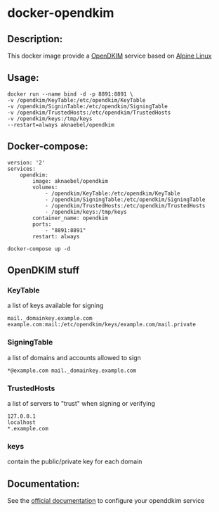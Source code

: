 # docker-opendkim

## Description:

This docker image provide a [OpenDKIM](http://www.opendkim.org/) service based on [Alpine Linux](https://hub.docker.com/_/alpine/)

## Usage:
```
docker run --name bind -d -p 8891:8891 \
-v /opendkim/KeyTable:/etc/opendkim/KeyTable
-v /opendkim/SigninTable:/etc/opendkim/SigningTable
-v /opendkim/TrustedHosts:/etc/opendkim/TrustedHosts
-v /opendkim/keys:/tmp/keys
--restart=always aknaebel/opendkim
```

## Docker-compose:
``` 
version: '2'
services:
    opendkim:
        image: aknaebel/opendkim
        volumes:
            - /opendkim/KeyTable:/etc/opendkim/KeyTable
            - /opendkim/SigningTable:/etc/opendkim/SigningTable
            - /opendkim/TrustedHosts:/etc/opendkim/TrustedHosts
            - /opendkim/keys:/tmp/keys
        container_name: opendkim
        ports:
            - "8891:8891"
        restart: always
```

```
docker-compose up -d
```

## OpenDKIM stuff

### KeyTable

a list of keys available for signing

``` 
mail._domainkey.example.com example.com:mail:/etc/opendkim/keys/example.com/mail.private
```

### SigningTable

a list of domains and accounts allowed to sign

```
*@example.com mail._domainkey.example.com
```

### TrustedHosts

a list of servers to "trust" when signing or verifying

```
127.0.0.1
localhost
*.example.com
```

### keys

contain the public/private key for each domain

## Documentation:

See the [official documentation](http://www.opendkim.org/) to configure your openddkim service
